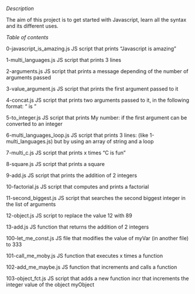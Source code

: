 *Description*

The aim of this project is to get started with Javascript, learn all the syntax and its different uses.

*Table of contents*

0-javascript_is_amazing.js	JS script that prints “Javascript is amazing”

1-multi_languages.js	JS script that prints 3 lines

2-arguments.js	JS script that prints a message depending of the number of arguments passed

3-value_argument.js	JS script that prints the first argument passed to it

4-concat.js	JS script that prints two arguments passed to it, in the following format: “ is ”

5-to_integer.js	JS script that prints My number: if the first argument can be converted to an integer

6-multi_languages_loop.js	JS script that prints 3 lines: (like 1-multi_languages.js) but by using an array of string and a loop

7-multi_c.js	JS script that prints x times “C is fun”

8-square.js	JS script that prints a square

9-add.js	JS script that prints the addition of 2 integers

10-factorial.js	JS script that computes and prints a factorial

11-second_biggest.js	JS script that searches the second biggest integer in the list of arguments

12-object.js	JS script to replace the value 12 with 89

13-add.js	JS function that returns the addition of 2 integers

100-let_me_const.js	JS file that modifies the value of myVar (in another file) to 333

101-call_me_moby.js	JS function that executes x times a function

102-add_me_maybe.js	JS function that increments and calls a function

103-object_fct.js	JS script that adds a new function incr that increments the integer value of the object myObject